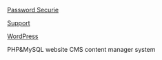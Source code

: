 [Password Securie](https://howsecureismypassword.net/)


[Support](https://en.support.wordpress.com/settings/discussion-settings/)


[WordPress](https://en.support.wordpress.com/wordpress-editor/)


PHP&MySQL website
CMS content manager system
